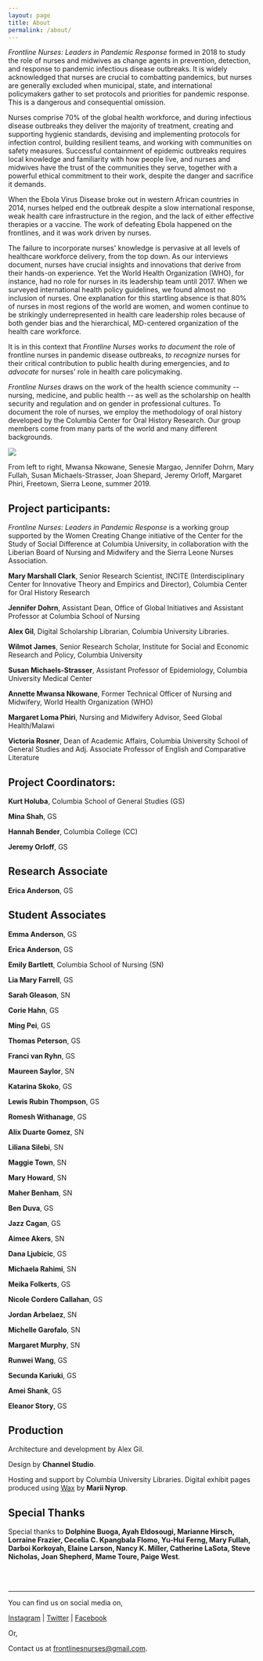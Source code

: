 ```yaml
---
layout: page
title: About
permalink: /about/
---
```


*Frontline Nurses: Leaders in Pandemic Response* formed in 2018 to study
the role of nurses and midwives as change agents in prevention,
detection, and response to pandemic infectious disease outbreaks. It is
widely acknowledged that nurses are crucial to combatting pandemics, but
nurses are generally excluded when municipal, state, and international
policymakers gather to set protocols and priorities for pandemic
response. This is a dangerous and consequential omission.

<!-- <div class="inline-image-reference">
    <img src="{{site.baseurl}}/img/about/about-c.jpg" />
<p class="image-caption">
    Above: Page from the Shahnama</a>
  </p>  
</div> -->

Nurses comprise 70% of the global health workforce, and during
infectious disease outbreaks they deliver the majority of treatment,
creating and supporting hygienic standards, devising and implementing
protocols for infection control, building resilient teams, and working
with communities on safety measures. Successful containment of epidemic
outbreaks requires local knowledge and familiarity with how people live,
and nurses and midwives have the trust of the communities they serve,
together with a powerful ethical commitment to their work, despite the
danger and sacrifice it demands.

<!-- <div class="inline-image-reference">
    <img src="{{site.baseurl}}/img/about/about-d.jpg" />
   <p class="image-caption">
    From left to right, Mwansa Nkowane, Senesie Margao, Jennifer Dohrn, Mary Fullah, Susan Michaels-Strasser, Joan Shepard, Jeremy Orloff, Margaret Phiri, Freetown, Sierra Leone, summer 2019.</a>
  </p>
</div> -->

When the Ebola Virus Disease broke out in western African countries in 2014,
nurses helped end the outbreak despite a slow international response,
weak health care infrastructure in the region, and the lack of either
effective therapies or a vaccine. The work of defeating Ebola happened
on the frontlines, and it was work driven by nurses.

The failure to incorporate nurses' knowledge is pervasive at all levels
of healthcare workforce delivery, from the top down. As our interviews
document, nurses have crucial insights and innovations that derive from
their hands-on experience. Yet the World Health Organization (WHO), for
instance, had no role for nurses in its leadership team until 2017. When
we surveyed international health policy guidelines, we found almost no
inclusion of nurses. One explanation for this startling absence is that
80% of nurses in most regions of the world are women, and women continue
to be strikingly underrepresented in health care leadership roles
because of both gender bias and the hierarchical, MD-centered
organization of the health care workforce.

<!--  <div class="inline-image-reference">
    <img src="{{site.baseurl}}/img/about/about-b.jpg" />
 <p class="image-caption">
    Above: Page from the Shahnama</a>
  </p> 
</div> --> 

It is in this context that *Frontline Nurses* works *to document* the
role of frontline nurses in pandemic disease outbreaks, *to recognize*
nurses for their critical contribution to public health during
emergencies, and *to advocate* for nurses' role in health care
policymaking.

*Frontline Nurses* draws on the work of the health science community --
nursing, medicine, and public health -- as well as the scholarship on
health security and regulation and on gender in professional cultures.
To document the role of nurses, we employ the methodology of oral
history developed by the Columbia Center for Oral History Research. Our
group members come from many parts of the world and many different
backgrounds.

<div class="inline-image-reference">
    <img src="{{site.baseurl}}/img/about/about-a.jpg" />
  <p class="image-caption">From left to right, Mwansa Nkowane, Senesie Margao, Jennifer Dohrn, Mary Fullah, Susan Michaels-Strasser, Joan Shepard, Jeremy Orloff, Margaret Phiri, Freetown, Sierra Leone, summer 2019.</p>
</div>


## Project participants:

*Frontline Nurses: Leaders in Pandemic Response* is a working group
supported by the Women Creating Change initiative of the Center for the
Study of Social Difference at Columbia University, in collaboration with
the Liberian Board of Nursing and Midwifery and the Sierra Leone Nurses
Association.

**Mary Marshall Clark**, Senior Research Scientist, INCITE
(Interdisciplinary Center for Innovative Theory and Empirics and
Director), Columbia Center for Oral History Research

**Jennifer Dohrn**, Assistant Dean, Office of Global Initiatives and
Assistant Professor at Columbia School of Nursing

**Alex Gil**, Digital Scholarship Librarian, Columbia University Libraries.

**Wilmot James**, Senior Research Scholar, Institute for Social and Economic
Research and Policy, Columbia University

**Susan Michaels-Strasser**, Assistant Professor of Epidemiology, Columbia
University Medical Center

**Annette Mwansa Nkowane**, Former Technical Officer of Nursing and
Midwifery, World Health Organization (WHO)

**Margaret Loma Phiri**, Nursing and Midwifery Advisor, Seed Global
Health/Malawi

**Victoria Rosner**, Dean of Academic Affairs, Columbia University School of
General Studies and Adj. Associate Professor of English and Comparative
Literature



## Project Coordinators:

**Kurt Holuba**, Columbia School of General Studies (GS)

**Mina Shah**, GS

**Hannah Bender**, Columbia College (CC)

**Jeremy Orloff**, GS



## Research Associate

**Erica Anderson**, GS

## Student Associates

**Emma Anderson**, GS

**Erica Anderson**, GS

**Emily Bartlett**, Columbia School of Nursing (SN)

**Lia Mary Farrell**, GS

**Sarah Gleason**, SN

**Corie Hahn**, GS

**Ming Pei**, GS

**Thomas Peterson**, GS

**Franci van Ryhn**, GS

**Maureen Saylor**, SN

**Katarina Skoko**, GS

**Lewis Rubin Thompson**, GS

**Romesh Withanage**, GS

**Alix Duarte Gomez**, SN

**Liliana Silebi**, SN

**Maggie Town**, SN

**Mary Howard**, SN

**Maher Benham**, SN

**Ben Duva**, GS

**Jazz Cagan**, GS

**Aimee Akers**, SN

**Dana Ljubicic**, GS

**Michaela Rahimi**, SN

**Meika Folkerts**, GS

**Nicole Cordero Callahan**, GS

**Jordan Arbelaez**, SN

**Michelle Garofalo**, SN

**Margaret Murphy**, SN

**Runwei Wang**, GS

**Secunda Kariuki**, GS

**Amei Shank**, GS

**Eleanor Story**, GS


## Production

Architecture and development by Alex Gil.

Design by **Channel Studio**.

Hosting and support by Columbia University Libraries. Digital exhibit pages produced using [Wax](https://minicomp.github.io/wax/) by **Marii Nyrop**. 


## Special Thanks

Special thanks to **Dolphine Buoga, Ayah Eldosougi, Marianne Hirsch,
Lorraine Frazier, Cecelia C. Kpangbala Flomo, Yu-Hui Ferng, Mary Fullah,
Darboi Korkoyah, Elaine Larson, Nancy K. Miller, Catherine LaSota, Steve
Nicholas, Joan Shepherd, Mame Toure, Paige West**.

<br>
<br>
<hr>

You can find us on social media on,

[Instagram](https://www.instagram.com/frontlinenursesandmidwives/) | [Twitter](https://twitter.com/OFrontlines) | [Facebook](https://www.facebook.com/frontlinenursesandmidwives)

Or,

Contact us at frontlinesnurses@gmail.com.

